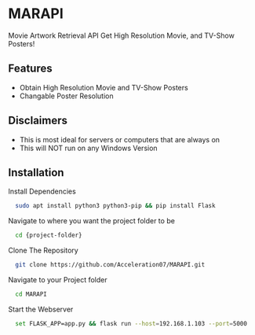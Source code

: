 # MARAPI
Movie Artwork Retrieval API
Get High Resolution Movie, and TV-Show Posters!


## Features

- Obtain High Resolution Movie and TV-Show Posters
- Changable Poster Resolution

## Disclaimers

- This is most ideal for servers or computers that are always on
- This will NOT run on any Windows Version

## Installation


Install Dependencies
```bash
  sudo apt install python3 python3-pip && pip install Flask
```

Navigate to where you want the project folder to be
```bash
  cd {project-folder}
```

Clone The Repository
```bash
  git clone https://github.com/Acceleration07/MARAPI.git
```

Navigate to your Project folder
```bash
  cd MARAPI
```

Start the Webserver
```bash
  set FLASK_APP=app.py && flask run --host=192.168.1.103 --port=5000
```

